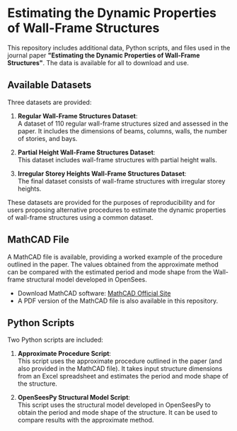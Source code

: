 # Estimating the Dynamic Properties of Wall-Frame Structures

This repository includes additional data, Python scripts, and files used in the journal paper **"Estimating the Dynamic Properties of Wall-Frame Structures"**. The data is available for all to download and use.

## Available Datasets

Three datasets are provided:

1. **Regular Wall-Frame Structures Dataset**:  
   A dataset of 110 regular wall-frame structures sized and assessed in the paper. It includes the dimensions of beams, columns, walls, the number of stories, and bays.
   
2. **Partial Height Wall-Frame Structures Dataset**:  
   This dataset includes wall-frame structures with partial height walls.
   
3. **Irregular Storey Heights Wall-Frame Structures Dataset**:  
   The final dataset consists of wall-frame structures with irregular storey heights.

These datasets are provided for the purposes of reproducibility and for users proposing alternative procedures to estimate the dynamic properties of wall-frame structures using a common dataset.

## MathCAD File

A MathCAD file is available, providing a worked example of the procedure outlined in the paper. The values obtained from the approximate method can be compared with the estimated period and mode shape from the Wall-frame structural model developed in OpenSees.

- Download MathCAD software: [MathCAD Official Site](https://www.mathcad.com/en)
- A PDF version of the MathCAD file is also available in this repository.

## Python Scripts

Two Python scripts are included:

1. **Approximate Procedure Script**:  
   This script uses the approximate procedure outlined in the paper (and also provided in the MathCAD file). It takes input structure dimensions from an Excel spreadsheet and estimates the period and mode shape of the structure.

2. **OpenSeesPy Structural Model Script**:  
   This script uses the structural model developed in OpenSeesPy to obtain the period and mode shape of the structure. It can be used to compare results with the approximate method.
